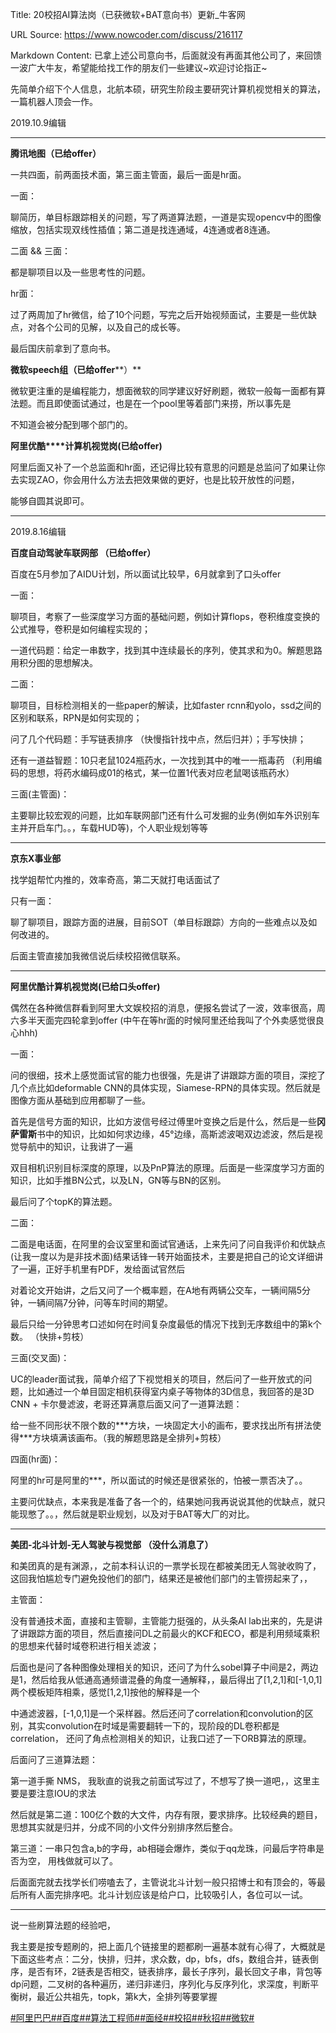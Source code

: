 Title: 20校招AI算法岗（已获微软+BAT意向书）更新_牛客网

URL Source: https://www.nowcoder.com/discuss/216117

Markdown Content:
已拿上述公司意向书，后面就没有再面其他公司了，来回馈一波广大牛友，希望能给找工作的朋友们一些建议~欢迎讨论指正~

先简单介绍下个人信息，北航本硕，研究生阶段主要研究计算机视觉相关的算法，一篇机器人顶会一作。

2019.10.9编辑

---------------------------------------------------------------------------------------------------------------------------------

**腾讯地图（已给offer）**

一共四面，前两面技术面，第三面主管面，最后一面是hr面。

一面：

聊简历，单目标跟踪相关的问题，写了两道算法题，一道是实现opencv中的图像缩放，包括实现双线性插值；第二道是找连通域，4连通或者8连通。

二面 && 三面：

都是聊项目以及一些思考性的问题。

hr面：

过了两周加了hr微信，给了10个问题，写完之后开始视频面试，主要是一些优缺点，对各个公司的见解，以及自己的成长等。

最后国庆前拿到了意向书。

**微软speech组（已给offer****）**

微软更注重的是编程能力，想面微软的同学建议好好刷题，微软一般每一面都有算法题。而且即使面试通过，也是在一个pool里等着部门来捞，所以事先是

不知道会被分配到哪个部门的。

**阿里优酷****计算机视觉岗(已给offer)**

阿里后面又补了一个总监面和hr面，还记得比较有意思的问题是总监问了如果让你去实现ZAO，你会用什么方法去把效果做的更好，也是比较开放性的问题，

能够自圆其说即可。

----------------------------------------------------------------------------------------------------------------------------------

2019.8.16编辑

**百度自动驾驶车联网部 （已给offer）**

百度在5月参加了AIDU计划，所以面试比较早，6月就拿到了口头offer

一面：

聊项目，考察了一些深度学习方面的基础问题，例如计算flops，卷积维度变换的公式推导，卷积是如何编程实现的；

一道代码题：给定一串数字，找到其中连续最长的序列，使其求和为0。解题思路用积分图的思想解决。

二面：

聊项目，目标检测相关的一些paper的解读，比如faster rcnn和yolo，ssd之间的区别和联系，RPN是如何实现的；

问了几个代码题：手写链表排序 （快慢指针找中点，然后归并）；手写快排；

还有一道益智题：10只老鼠1024瓶药水，一次找到其中的唯一一瓶毒药 （利用编码的思想，将药水编码成01的格式，某一位置1代表对应老鼠喝该瓶药水）

三面(主管面)：

主要聊比较宏观的问题，比如车联网部门还有什么可发掘的业务(例如车外识别车主并开启车门。。，车载HUD等)，个人职业规划等等

----------------------------------------------------------------------------------------------------------------------------------

**京东X事业部**

找学姐帮忙内推的，效率奇高，第二天就打电话面试了

只有一面：

聊了聊项目，跟踪方面的进展，目前SOT（单目标跟踪）方向的一些难点以及如何改进的。

后面主管直接加我微信说后续校招微信联系。

-----------------------------------------------------------------------------------------------------------------------------------

**阿里优酷计算机视觉岗(已给口头offer)**

偶然在各种微信群看到阿里大文娱校招的消息，便报名尝试了一波，效率很高，周六多半天面完四轮拿到offer (中午在等hr面的时候阿里还给我叫了个外卖感觉很良心hhh)

一面：

问的很细，技术上感觉面试官的能力也很强，先是讲了讲跟踪方面的项目，深挖了几个点比如deformable CNN的具体实现，Siamese-RPN的具体实现。然后就是图像方面从基础到应用都聊了一些。

首先是信号方面的知识，比如方波信号经过傅里叶变换之后是什么，然后是一些**冈萨雷斯**书中的知识，比如如何求边缘，45°边缘，高斯滤波喝双边滤波，然后是视觉导航中的知识，让我讲了一遍

双目相机识别目标深度的原理，以及PnP算法的原理。后面是一些深度学习方面的知识，比如手推BN公式，以及LN，GN等与BN的区别。

最后问了个topK的算法题。

二面：

二面是电话面，在阿里的会议室里和面试官通话，上来先问了问自我评价和优缺点(让我一度以为是非技术面)结果话锋一转开始面技术，主要是把自己的论文详细讲了一遍，正好手机里有PDF，发给面试官然后

对着论文开始讲，之后又问了一个概率题，在A地有两辆公交车，一辆间隔5分钟，一辆间隔7分钟，问等车时间的期望。

最后只给一分钟思考口述如何在时间复杂度最低的情况下找到无序数组中的第k个数。 （快排+剪枝）

三面(交叉面)：

UC的leader面试我，简单介绍了下视觉相关的项目，然后问了一些开放式的问题，比如通过一个单目固定相机获得室内桌子等物体的3D信息，我回答的是3D CNN + 卡尔曼滤波，老哥还算满意后面又问了一道算法题：

给一些不同形状不限个数的\*\*\*方块，一块固定大小的画布，要求找出所有拼法使得\*\*\*方块填满该画布。（我的解题思路是全排列+剪枝）

四面(hr面)：

阿里的hr可是阿里的\*\*\*，所以面试的时候还是很紧张的，怕被一票否决了。。

主要问优缺点，本来我是准备了各一个的，结果她问我再说说其他的优缺点，就只能现憋了。。，然后就是职业规划，以及对于BAT等大厂的对比。

-------------------------------------------------------------------------------------------------------------------------------------

**美团-北斗计划-无人驾驶与视觉部 （没什么消息了）**

和美团真的是有渊源，，之前本科认识的一票学长现在都被美团无人驾驶收购了，这回我怕尴尬专门避免投他们的部门，结果还是被他们部门的主管捞起来了，，

主管面：

没有普通技术面，直接和主管聊，主管能力挺强的，从头条AI lab出来的，先是讲了讲跟踪方面的项目，然后直接问DL之前最火的KCF和ECO，都是利用频域乘积的思想来代替时域卷积进行相关滤波；

后面也是问了各种图像处理相关的知识，还问了为什么sobel算子中间是2，两边是1，然后给我从低通高通频谱混叠的角度一通解释，，最后得出了\[1,2,1\]和\[-1,0,1\]两个模板矩阵相乘，感觉\[1,2,1\]按他的解释是一个

中通滤波器，\[-1,0,1\]是一个采样器。然后还问了correlation和convolution的区别，其实convolution在时域是需要翻转一下的，现阶段的DL卷积都是correlation， 还问了角点检测相关的知识，让我口述了一下ORB算法的原理。

后面问了三道算法题：

第一道手撕 NMS， 我耿直的说我之前面试写过了，不想写了换一道吧，，这里主要是要注意IOU的求法

然后就是第二道：100亿个数的大文件，内存有限，要求排序。比较经典的题目，思想其实就是归并，分成不同的小文件分别排序然后整合。

第三道：一串只包含a,b的字母，ab相碰会爆炸，类似于qq龙珠，问最后字符串是否为空， 用栈做就可以了。

后面面完就去找学长们唠嗑去了，主管说北斗计划一般只招博士和有顶会的，等最后所有人面完排序吧。北斗计划应该是给户口，比较吸引人，各位可以一试。

-------------------------------------------------------------------------------------------------------------------------------------

说一些刷算法题的经验吧，

我主要是按专题刷的，把上面几个链接里的题都刷一遍基本就有心得了，大概就是下面这些考点：二分，快排，归并，求众数，dp，bfs，dfs，数组合并，链表倒序，是否有环，2链表是否相交，链表排序，最长子序列，最长回文子串，背包等dp问题，二叉树的各种遍历，递归非递归，序列化与反序列化，求深度，判断平衡树，最近公共祖先，topk，第k大，全排列等要掌握

[#阿里巴巴#](https://www.nowcoder.com/enterprise/134/discussion)[#百度#](https://www.nowcoder.com/enterprise/139/discussion)[#算法工程师#](https://www.nowcoder.com/creation/subject/146d543971d045ba84b4b8a4dd573fff)[#面经#](https://www.nowcoder.com/creation/subject/928d551be73f40db82c0ed83286c8783)[#校招#](https://www.nowcoder.com/creation/subject/d09b966a380b45ddaba9dc5a6bd5ee19)[#秋招#](https://www.nowcoder.com/creation/subject/002d6ce4eab1487f9cae3241b5322732)[#微软#](https://www.nowcoder.com/enterprise/146/discussion)
